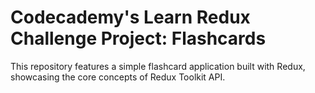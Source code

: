 # Codecademy's Learn Redux Challenge Project: Flashcards

This repository features a simple flashcard application built with Redux, showcasing the core concepts of Redux Toolkit API.
